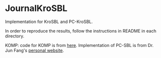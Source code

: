 # JournalKroSBL

Implementation for KroSBL and PC-KroSBL.

In order to reproduce the results, follow the instructions in README in each directory.

KOMP: code for KOMP is from [here](https://github.com/Dingqinliu/Encryption_Matlab/blob/3fd2edaadf10b512810933465361cd2ee1af1337/encryption_based_on_CS_chaotic/Tensor_CS/Fig_8/tensor_OMPND.m).
Implementation of PC-SBL is from Dr. Jun Fang's [personal website](http://www.junfang-uestc.net/codes/PC-SBL.rar).
